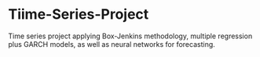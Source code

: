 # Tiime-Series-Project
Time series project applying Box-Jenkins methodology, multiple regression plus GARCH models, as well as neural networks for forecasting.
